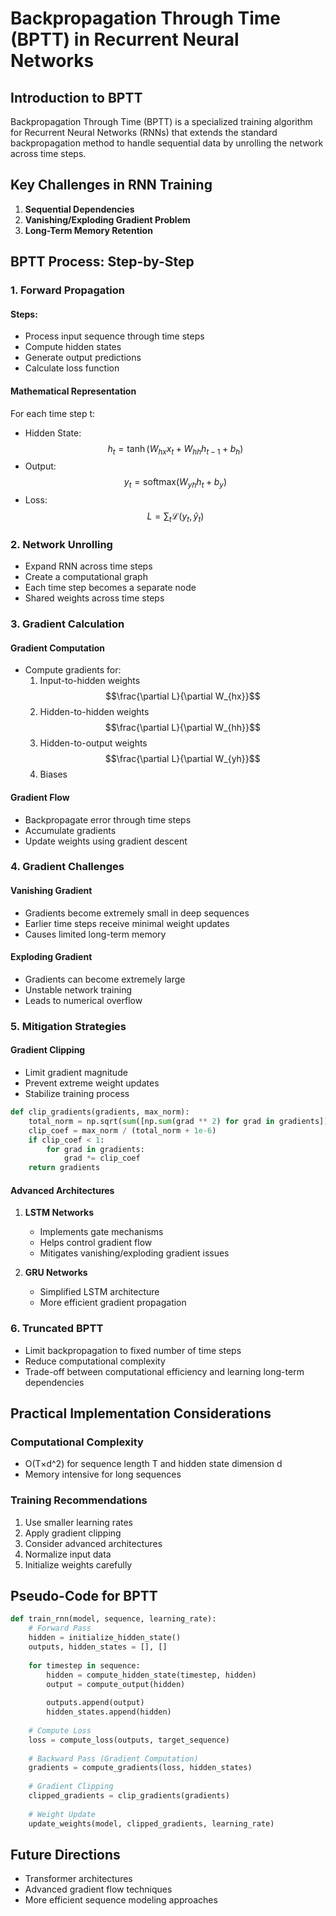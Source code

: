 # Backpropagation Through Time (BPTT) in Recurrent Neural Networks

## Introduction to BPTT
Backpropagation Through Time (BPTT) is a specialized training algorithm for Recurrent Neural Networks (RNNs) that extends the standard backpropagation method to handle sequential data by unrolling the network across time steps.

## Key Challenges in RNN Training
1. **Sequential Dependencies**
2. **Vanishing/Exploding Gradient Problem**
3. **Long-Term Memory Retention**

## BPTT Process: Step-by-Step

### 1. Forward Propagation
#### Steps:
- Process input sequence through time steps
- Compute hidden states
- Generate output predictions
- Calculate loss function

#### Mathematical Representation
For each time step t:
- Hidden State: $$h_t = \tanh(W_{hx} x_t + W_{hh} h_{t-1} + b_h)$$
- Output: $$y_t = \text{softmax}(W_{yh} h_t + b_y)$$
- Loss: $$L = \sum_{t} \mathcal{L}(y_t, \hat{y}_t)$$

### 2. Network Unrolling
- Expand RNN across time steps
- Create a computational graph
- Each time step becomes a separate node
- Shared weights across time steps

### 3. Gradient Calculation
#### Gradient Computation
- Compute gradients for:
  1. Input-to-hidden weights $$\frac{\partial L}{\partial W_{hx}}$$
  2. Hidden-to-hidden weights $$\frac{\partial L}{\partial W_{hh}}$$
  3. Hidden-to-output weights $$\frac{\partial L}{\partial W_{yh}}$$
  4. Biases

#### Gradient Flow
- Backpropagate error through time steps
- Accumulate gradients
- Update weights using gradient descent

### 4. Gradient Challenges

#### Vanishing Gradient
- Gradients become extremely small in deep sequences
- Earlier time steps receive minimal weight updates
- Causes limited long-term memory

#### Exploding Gradient
- Gradients can become extremely large
- Unstable network training
- Leads to numerical overflow

### 5. Mitigation Strategies

#### Gradient Clipping
- Limit gradient magnitude
- Prevent extreme weight updates
- Stabilize training process

```python
def clip_gradients(gradients, max_norm):
    total_norm = np.sqrt(sum([np.sum(grad ** 2) for grad in gradients]))
    clip_coef = max_norm / (total_norm + 1e-6)
    if clip_coef < 1:
        for grad in gradients:
            grad *= clip_coef
    return gradients
```

#### Advanced Architectures
1. **LSTM Networks**
   - Implements gate mechanisms
   - Helps control gradient flow
   - Mitigates vanishing/exploding gradient issues

2. **GRU Networks**
   - Simplified LSTM architecture
   - More efficient gradient propagation

### 6. Truncated BPTT
- Limit backpropagation to fixed number of time steps
- Reduce computational complexity
- Trade-off between computational efficiency and learning long-term dependencies

## Practical Implementation Considerations

### Computational Complexity
- O(T×d^2) for sequence length T and hidden state dimension d
- Memory intensive for long sequences

### Training Recommendations
1. Use smaller learning rates
2. Apply gradient clipping
3. Consider advanced architectures
4. Normalize input data
5. Initialize weights carefully

## Pseudo-Code for BPTT

```python
def train_rnn(model, sequence, learning_rate):
    # Forward Pass
    hidden = initialize_hidden_state()
    outputs, hidden_states = [], []
    
    for timestep in sequence:
        hidden = compute_hidden_state(timestep, hidden)
        output = compute_output(hidden)
        
        outputs.append(output)
        hidden_states.append(hidden)
    
    # Compute Loss
    loss = compute_loss(outputs, target_sequence)
    
    # Backward Pass (Gradient Computation)
    gradients = compute_gradients(loss, hidden_states)
    
    # Gradient Clipping
    clipped_gradients = clip_gradients(gradients)
    
    # Weight Update
    update_weights(model, clipped_gradients, learning_rate)
```

## Future Directions
- Transformer architectures
- Advanced gradient flow techniques
- More efficient sequence modeling approaches
